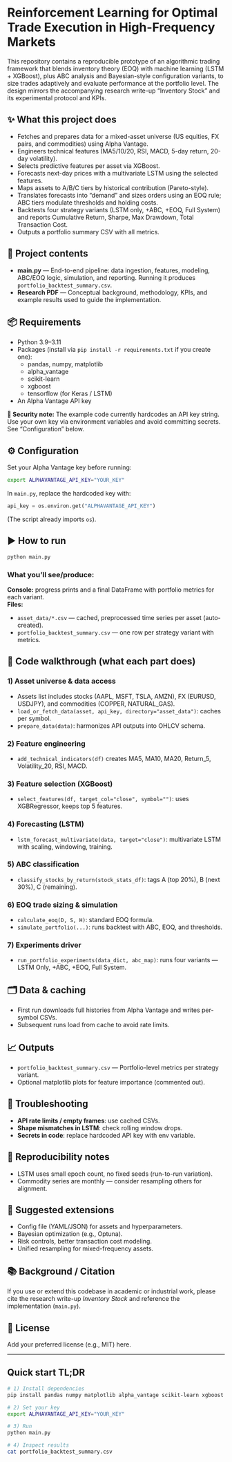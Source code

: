 # Reinforcement Learning for Optimal Trade Execution in High-Frequency Markets

This repository contains a reproducible prototype of an algorithmic trading framework that blends inventory theory (EOQ) with machine learning (LSTM + XGBoost), plus ABC analysis and Bayesian-style configuration variants, to size trades adaptively and evaluate performance at the portfolio level. The design mirrors the accompanying research write-up “Inventory Stock” and its experimental protocol and KPIs.

## ✨ What this project does

- Fetches and prepares data for a mixed-asset universe (US equities, FX pairs, and commodities) using Alpha Vantage.
- Engineers technical features (MA5/10/20, RSI, MACD, 5-day return, 20-day volatility).
- Selects predictive features per asset via XGBoost.
- Forecasts next-day prices with a multivariate LSTM using the selected features.
- Maps assets to A/B/C tiers by historical contribution (Pareto-style).
- Translates forecasts into “demand” and sizes orders using an EOQ rule; ABC tiers modulate thresholds and holding costs.
- Backtests four strategy variants (LSTM only, +ABC, +EOQ, Full System) and reports Cumulative Return, Sharpe, Max Drawdown, Total Transaction Cost.
- Outputs a portfolio summary CSV with all metrics. 

## 🧱 Project contents

- **main.py** — End-to-end pipeline: data ingestion, features, modeling, ABC/EOQ logic, simulation, and reporting. Running it produces `portfolio_backtest_summary.csv`. 
- **Research PDF** — Conceptual background, methodology, KPIs, and example results used to guide the implementation.

## 📦 Requirements

- Python 3.9–3.11
- Packages (install via `pip install -r requirements.txt` if you create one):
  - pandas, numpy, matplotlib
  - alpha_vantage
  - scikit-learn
  - xgboost
  - tensorflow (for Keras / LSTM)
- An Alpha Vantage API key

**🔐 Security note:** The example code currently hardcodes an API key string. Use your own key via environment variables and avoid committing secrets. See “Configuration” below. 

## ⚙️ Configuration

Set your Alpha Vantage key before running:

```bash
export ALPHAVANTAGE_API_KEY="YOUR_KEY"
```

In `main.py`, replace the hardcoded key with:

```python
api_key = os.environ.get("ALPHAVANTAGE_API_KEY")
```

(The script already imports `os`). 

## ▶️ How to run

```bash
python main.py
```

### What you’ll see/produce:

**Console:** progress prints and a final DataFrame with portfolio metrics for each variant.  
**Files:**  
- `asset_data/*.csv` — cached, preprocessed time series per asset (auto-created).  
- `portfolio_backtest_summary.csv` — one row per strategy variant with metrics. 

## 🧩 Code walkthrough (what each part does)

### 1) Asset universe & data access
- Assets list includes stocks (AAPL, MSFT, TSLA, AMZN), FX (EURUSD, USDJPY), and commodities (COPPER, NATURAL_GAS).
- `load_or_fetch_data(asset, api_key, directory="asset_data")`: caches per symbol.
- `prepare_data(data)`: harmonizes API outputs into OHLCV schema.

### 2) Feature engineering
- `add_technical_indicators(df)` creates MA5, MA10, MA20, Return_5, Volatility_20, RSI, MACD.

### 3) Feature selection (XGBoost)
- `select_features(df, target_col="close", symbol="")`: uses XGBRegressor, keeps top 5 features.

### 4) Forecasting (LSTM)
- `lstm_forecast_multivariate(data, target="close")`: multivariate LSTM with scaling, windowing, training.

### 5) ABC classification
- `classify_stocks_by_return(stock_stats_df)`: tags A (top 20%), B (next 30%), C (remaining).

### 6) EOQ trade sizing & simulation
- `calculate_eoq(D, S, H)`: standard EOQ formula.
- `simulate_portfolio(...)`: runs backtest with ABC, EOQ, and thresholds.

### 7) Experiments driver
- `run_portfolio_experiments(data_dict, abc_map)`: runs four variants — LSTM Only, +ABC, +EOQ, Full System.

## 🗂️ Data & caching

- First run downloads full histories from Alpha Vantage and writes per-symbol CSVs.  
- Subsequent runs load from cache to avoid rate limits. 

## 📈 Outputs

- `portfolio_backtest_summary.csv` — Portfolio-level metrics per strategy variant.  
- Optional matplotlib plots for feature importance (commented out). 

## 🔧 Troubleshooting

- **API rate limits / empty frames**: use cached CSVs.  
- **Shape mismatches in LSTM**: check rolling window drops.  
- **Secrets in code**: replace hardcoded API key with env variable. 

## 🧪 Reproducibility notes

- LSTM uses small epoch count, no fixed seeds (run-to-run variation).  
- Commodity series are monthly — consider resampling others for alignment. 

## 🧭 Suggested extensions

- Config file (YAML/JSON) for assets and hyperparameters.  
- Bayesian optimization (e.g., Optuna).  
- Risk controls, better transaction cost modeling.  
- Unified resampling for mixed-frequency assets. 

## 📚 Background / Citation

If you use or extend this codebase in academic or industrial work, please cite the research write-up *Inventory Stock* and reference the implementation (`main.py`).

## 📝 License

Add your preferred license (e.g., MIT) here.

---

## Quick start TL;DR

```bash
# 1) Install dependencies
pip install pandas numpy matplotlib alpha_vantage scikit-learn xgboost tensorflow

# 2) Set your key
export ALPHAVANTAGE_API_KEY="YOUR_KEY"

# 3) Run
python main.py

# 4) Inspect results
cat portfolio_backtest_summary.csv
```
